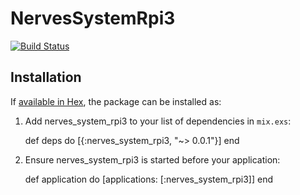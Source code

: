 # NervesSystemRpi3

[![Build Status](https://travis-ci.org/nerves-project/nerves_system_rpi3.png?branch=master)](https://travis-ci.org/nerves-project/nerves_system_rpi3)

## Installation

If [available in Hex](https://hex.pm/docs/publish), the package can be installed as:

  1. Add nerves_system_rpi3 to your list of dependencies in `mix.exs`:

        def deps do
          [{:nerves_system_rpi3, "~> 0.0.1"}]
        end

  2. Ensure nerves_system_rpi3 is started before your application:

        def application do
          [applications: [:nerves_system_rpi3]]
        end
